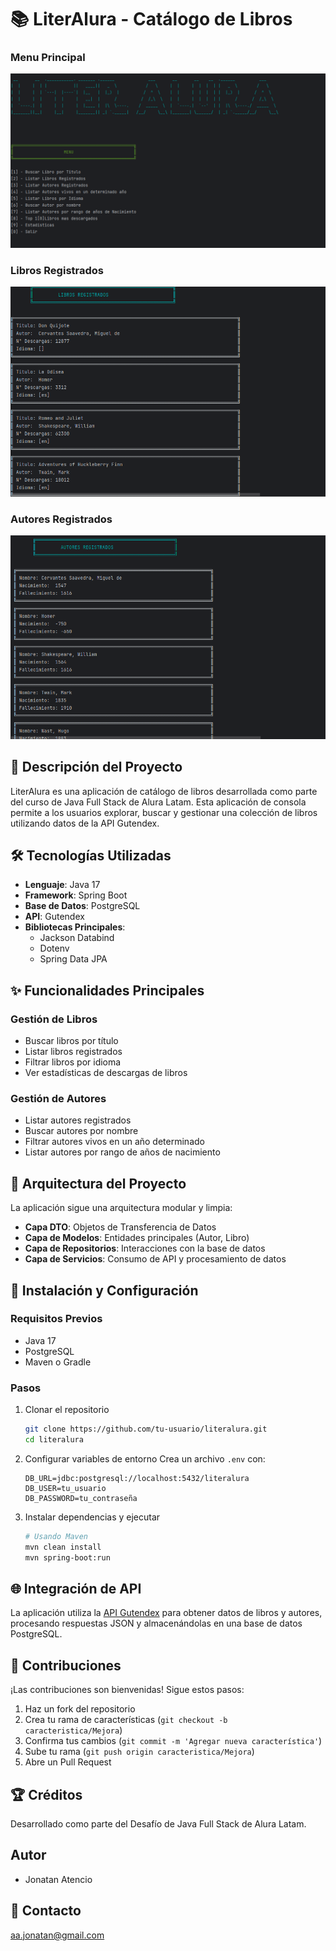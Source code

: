 # 📚 LiterAlura - Catálogo de Libros

### Menu Principal
![Menu Principal](images/00-menu.png)
### Libros Registrados
![Libros Registrados](images/2-libros-registrados.png)
### Autores Registrados
![Buscar Libro](images/3-autores-registrados.png)
## 🌟 Descripción del Proyecto

LiterAlura es una aplicación de catálogo de libros desarrollada como parte del curso de Java Full Stack de Alura Latam. Esta aplicación de consola permite a los usuarios explorar, buscar y gestionar una colección de libros utilizando datos de la API Gutendex.

## 🛠 Tecnologías Utilizadas

- **Lenguaje**: Java 17
- **Framework**: Spring Boot
- **Base de Datos**: PostgreSQL
- **API**: Gutendex
- **Bibliotecas Principales**: 
  - Jackson Databind
  - Dotenv
  - Spring Data JPA

## ✨ Funcionalidades Principales

### Gestión de Libros
- Buscar libros por título
- Listar libros registrados
- Filtrar libros por idioma
- Ver estadísticas de descargas de libros

### Gestión de Autores
- Listar autores registrados
- Buscar autores por nombre
- Filtrar autores vivos en un año determinado
- Listar autores por rango de años de nacimiento

## 🚀 Arquitectura del Proyecto

La aplicación sigue una arquitectura modular y limpia:
- **Capa DTO**: Objetos de Transferencia de Datos
- **Capa de Modelos**: Entidades principales (Autor, Libro)
- **Capa de Repositorios**: Interacciones con la base de datos
- **Capa de Servicios**: Consumo de API y procesamiento de datos

## 🔧 Instalación y Configuración

### Requisitos Previos
- Java 17
- PostgreSQL
- Maven o Gradle

### Pasos
1. Clonar el repositorio
   ```bash
   git clone https://github.com/tu-usuario/literalura.git
   cd literalura
   ```

2. Configurar variables de entorno
   Crea un archivo `.env` con:
   ```
   DB_URL=jdbc:postgresql://localhost:5432/literalura
   DB_USER=tu_usuario
   DB_PASSWORD=tu_contraseña
   ```

3. Instalar dependencias y ejecutar
   ```bash
   # Usando Maven
   mvn clean install
   mvn spring-boot:run
   ```

## 🌐 Integración de API

La aplicación utiliza la [API Gutendex](https://gutendex.com/) para obtener datos de libros y autores, procesando respuestas JSON y almacenándolas en una base de datos PostgreSQL.

## 🤝 Contribuciones

¡Las contribuciones son bienvenidas! Sigue estos pasos:
1. Haz un fork del repositorio
2. Crea tu rama de características (`git checkout -b caracteristica/Mejora`)
3. Confirma tus cambios (`git commit -m 'Agregar nueva característica'`)
4. Sube tu rama (`git push origin caracteristica/Mejora`)
5. Abre un Pull Request

## 🏆 Créditos

Desarrollado como parte del Desafío de Java Full Stack de Alura Latam.

## Autor
- Jonatan Atencio 

## 📧 Contacto

aa.jonatan@gmail.com